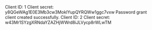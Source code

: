 Client ID: 1
Client secret: y8QGeWAg1E0E3Mb3cw3MokIYupQYRQWw1ggc7vxw
Password grant client created successfully.
Client ID: 2
Client secret: w43Mr1SYzgXRNdaYZAZHjWWrd8iJLVycp8rWLwTM
